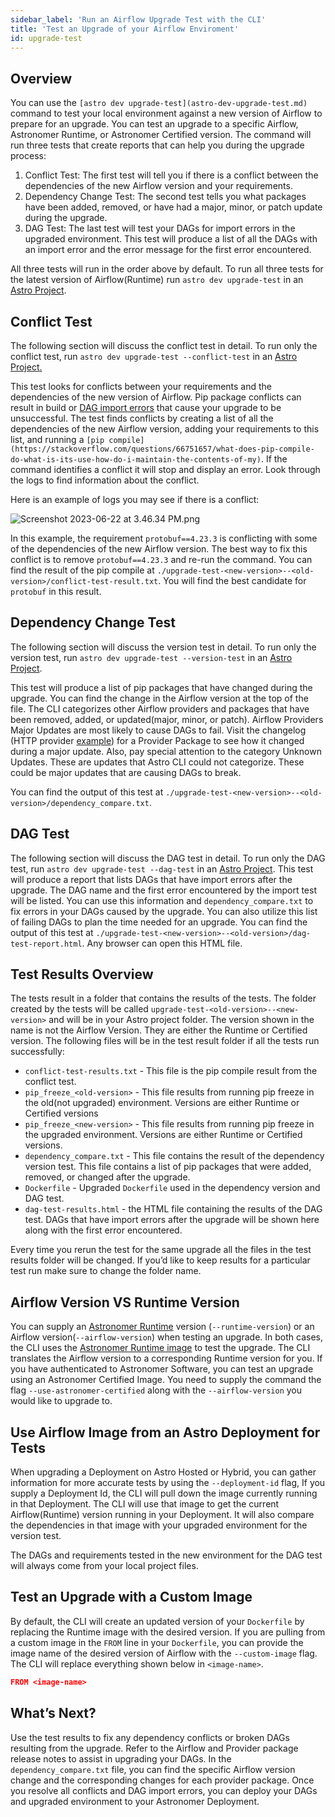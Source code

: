 ```yaml
---
sidebar_label: 'Run an Airflow Upgrade Test with the CLI'
title: 'Test an Upgrade of your Airflow Enviroment'
id: upgrade-test
---
```


<head>
  <meta name="description" content="How to use the Astro CLI command 'astro dev upgrade-test' to see if your Airflow environemnt is ready to be upgraded to a newer version of Airflow." />
</head>

## Overview

You can use the `[astro dev upgrade-test](astro-dev-upgrade-test.md)` command to test your local environment against a new version of Airflow to prepare for an upgrade. You can test an upgrade to a specific Airflow, Astronomer Runtime, or Astronomer Certified version. The command will run three tests that create reports that can help you during the upgrade process:

1. Conflict Test: The first test will tell you if there is a conflict between the dependencies of the new Airflow version and your requirements.
2. Dependency Change Test: The second test tells you what packages have been added, removed, or have had a major, minor, or patch update during the upgrade.
3. DAG Test: The last test will test your DAGs for import errors in the upgraded environment. This test will produce a list of all the DAGs with an import error and the error message for the first error encountered.

All three tests will run in the order above by default. To run all three tests for the latest version of Airflow(Runtime) run `astro dev upgrade-test` in an [Astro Project](https://docs.astronomer.io/astro/cli/get-started-cli#step-1-create-an-astro-project).

## Conflict Test

The following section will discuss the conflict test in detail. To run only the conflict test, run `astro dev upgrade-test --conflict-test` in an [Astro Project](https://docs.astronomer.io/astro/cli/get-started-cli#step-1-create-an-astro-project)[.](https://www.notion.so/Weekly-Astro-CLI-Standup-fe53aed8509a4ad7ab39a0cf622a25eb?pvs=21)

This test looks for conflicts between your requirements and the dependencies of the new version of Airflow. Pip package conflicts can result in build or [DAG import errors](https://docs.astronomer.io/learn/debugging-dags) that cause your upgrade to be unsuccessful. The test finds conflicts by creating a list of all the dependencies of the new Airflow version, adding your requirements to this list, and running a `[pip compile](https://stackoverflow.com/questions/66751657/what-does-pip-compile-do-what-is-its-use-how-do-i-maintain-the-contents-of-my)`. If the command identifies a conflict it will stop and display an error. Look through the logs to find information about the conflict.

Here is an example of logs you may see if there is a conflict:

![Screenshot 2023-06-22 at 3.46.34 PM.png](Upgrade%20Test%20Command%20Documentation%2097ca7ba2fa3641e1ac721658f44ab8a2/Screenshot_2023-06-22_at_3.46.34_PM.png)

In this example, the requirement `protobuf==4.23.3` is conflicting with some of the dependencies of the new Airflow version. The best way to fix this conflict is to remove `protobuf==4.23.3` and re-run the command. You can find the result of the pip compile at `./upgrade-test-<new-version>--<old-version>/conflict-test-result.txt`. You will find the best candidate for `protobuf` in this result.

## Dependency Change Test

The following section will discuss the version test in detail. To run only the version test, run `astro dev upgrade-test --version-test` in an [Astro Project](https://docs.astronomer.io/astro/cli/get-started-cli#step-1-create-an-astro-project).

This test will produce a list of pip packages that have changed during the upgrade. You can find the change in the Airflow version at the top of the file. The CLI categorizes other Airflow providers and packages that have been removed, added, or updated(major, minor, or patch). Airflow Providers Major Updates are most likely to cause DAGs to fail. Visit the changelog (HTTP provider [example](https://airflow.apache.org/docs/apache-airflow-providers-http/stable/changelog.html)) for a Provider Package to see how it changed during a major update. Also, pay special attention to the category Unknown Updates. These are updates that Astro CLI could not categorize. These could be major updates that are causing DAGs to break.

You can find the output of this test at `./upgrade-test-<new-version>--<old-version>/dependency_compare.txt`.

## DAG Test

The following section will discuss the DAG test in detail. To run only the DAG test, run `astro dev upgrade-test --dag-test` in an [Astro Project](https://docs.astronomer.io/astro/cli/get-started-cli#step-1-create-an-astro-project).
This test will produce a report that lists DAGs that have import errors after the upgrade. The DAG name and the first error encountered by the import test will be listed. You can use this information and `dependency_compare.txt` to fix errors in your DAGs caused by the upgrade. You can also utilize this list of failing DAGs to plan the time needed for an upgrade.
You can find the output of this test at `./upgrade-test-<new-version>--<old-version>/dag-test-report.html`. Any browser can open this HTML file.

## Test Results Overview

The tests result in a folder that contains the results of the tests. The folder created by the tests will be called `upgrade-test-<old-version>--<new-version>` and will be in your Astro project folder. The version shown in the name is not the Airflow Version. They are either the Runtime or Certified version. The following files will be in the test result folder if all the tests run successfully:

- `conflict-test-results.txt` - This file is the pip compile result from the conflict test.
- `pip_freeze_<old-version>` - This file results from running pip freeze in the old(not upgraded) environment. Versions are either Runtime or Certified versions
- `pip_freeze_<new-version>` - This file results from running pip freeze in the upgraded environment. Versions are either Runtime or Certified versions.
- `dependency_compare.txt` - This file contains the result of the dependency version test. This file contains a list of pip packages that were added, removed, or changed after the upgrade.
- `Dockerfile` - Upgraded `Dockerfile` used in the dependency version and DAG test.
- `dag-test-results.html` - the HTML file containing the results of the DAG test. DAGs that have import errors after the upgrade will be shown here along with the first error encountered.

Every time you rerun the test for the same upgrade all the files in the test results folder will be changed. If you’d like to keep results for a particular test run make sure to change the folder name.

## Airflow Version VS Runtime Version

You can supply an [Astronomer Runtime](https://docs.astronomer.io/astro/runtime-image-architecture) version (`--runtime-version`) or an Airflow version(`--airflow-version`) when testing an upgrade. In both cases, the CLI uses the [Astronomer Runtime image](https://docs.astronomer.io/astro/runtime-image-architecture) to test the upgrade. The CLI translates the Airflow version to a corresponding Runtime version for you.
If you have authenticated to Astronomer Software, you can test an upgrade using an Astronomer Certified Image. You need to supply the command the flag `--use-astronomer-certified` along with the `--airflow-version` you would like to upgrade to.

## Use Airflow Image from an Astro Deployment for Tests

When upgrading a Deployment on Astro Hosted or Hybrid, you can gather information for more accurate tests by using the  `--deployment-id` flag, If you supply a Deployment Id, the CLI will pull down the image currently running in that Deployment. The CLI will use that image to get the current Airflow(Runtime) version running in your Deployment. It will also compare the dependencies in that image with your upgraded environment for the version test.

The DAGs and requirements tested in the new environment for the DAG test will always come from your local project files.

## Test an Upgrade with a Custom Image

By default, the CLI will create an updated version of your `Dockerfile` by replacing the Runtime image with the desired version. If you are pulling from a custom image in the `FROM` line in your `Dockerfile`, you can provide the image name of the desired version of Airflow with the `--custom-image` flag. The CLI will replace everything shown below in `<image-name>`.

```json
FROM <image-name>
```

## What’s Next?

Use the test results to fix any dependency conflicts or broken DAGs resulting from the upgrade. Refer to the Airflow and Provider package release notes to assist in upgrading your DAGs. In the `dependency_compare.txt` file, you can find the specific Airflow version change and the corresponding changes for each provider package.
Once you resolve all conflicts and DAG import errors, you can deploy your DAGs and upgraded environment to your Astronomer Deployment.